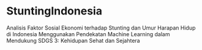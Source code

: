 # StuntingIndonesia
Analisis Faktor Sosial Ekonomi terhadap Stunting dan Umur Harapan Hidup di Indonesia Menggunakan Pendekatan Machine Learning dalam Mendukung SDGS 3: Kehidupan Sehat dan Sejahtera
